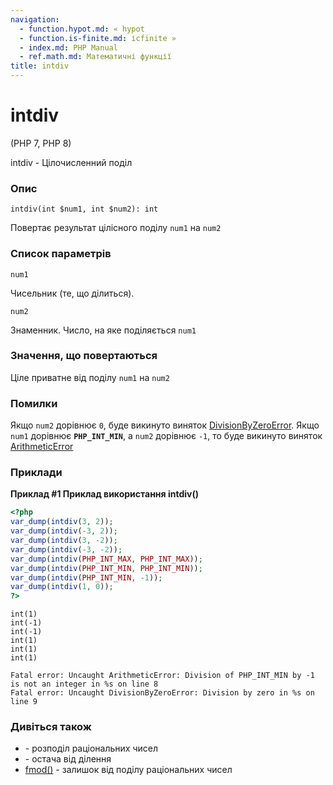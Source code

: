 ```yaml
---
navigation:
  - function.hypot.md: « hypot
  - function.is-finite.md: ісfinite »
  - index.md: PHP Manual
  - ref.math.md: Математичні функції
title: intdiv
---
```

# intdiv

(PHP 7, PHP 8)

intdiv - Цілочисленний поділ

### Опис

```methodsynopsis
intdiv(int $num1, int $num2): int
```

Повертає результат цілісного поділу `num1` на `num2`

### Список параметрів

`num1`

Чисельник (те, що ділиться).

`num2`

Знаменник. Число, на яке поділяється `num1`

### Значення, що повертаються

Ціле приватне від поділу `num1` на `num2`

### Помилки

Якщо `num2` дорівнює `0`, буде викинуто виняток [DivisionByZeroError](class.divisionbyzeroerror.md). Якщо `num1` дорівнює **`PHP_INT_MIN`**, а `num2` дорівнює `-1`, то буде викинуто виняток [ArithmeticError](class.arithmeticerror.md)

### Приклади

**Приклад #1 Приклад використання **intdiv()****

```php
<?php
var_dump(intdiv(3, 2));
var_dump(intdiv(-3, 2));
var_dump(intdiv(3, -2));
var_dump(intdiv(-3, -2));
var_dump(intdiv(PHP_INT_MAX, PHP_INT_MAX));
var_dump(intdiv(PHP_INT_MIN, PHP_INT_MIN));
var_dump(intdiv(PHP_INT_MIN, -1));
var_dump(intdiv(1, 0));
?>
```

```
int(1)
int(-1)
int(-1)
int(1)
int(1)
int(1)

Fatal error: Uncaught ArithmeticError: Division of PHP_INT_MIN by -1 is not an integer in %s on line 8
Fatal error: Uncaught DivisionByZeroError: Division by zero in %s on line 9
```

### Дивіться також

-   [](language.operators.arithmetic.md)\- розподіл раціональних чисел
-   [](language.operators.arithmetic.md)\- остача від ділення
-   [fmod()](function.fmod.md) - залишок від поділу раціональних чисел
